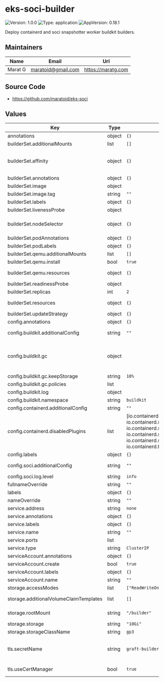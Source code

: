 # eks-soci-builder

![Version: 1.0.0](https://img.shields.io/badge/Version-1.0.0-informational?style=flat-square) ![Type: application](https://img.shields.io/badge/Type-application-informational?style=flat-square) ![AppVersion: 0.18.1](https://img.shields.io/badge/AppVersion-0.18.1-informational?style=flat-square)

Deploy containerd and soci snapshotter worker buildkit builders.

## Maintainers

| Name | Email | Url |
| ---- | ------ | --- |
| Marat G | <maratoid@gmail.com> | <https://maratg.com> |

## Source Code

* <https://github.com/maratoid/eks-soci>

## Values

| Key | Type | Default | Description |
|-----|------|---------|-------------|
| annotations | object | `{}` | annotations applied to all resources |
| builderSet.additionalMounts | list | `[]` | additional volume mounts for buildkit container |
| builderSet.affinity | object | `{}` | pod affinity see: https://kubernetes.io/docs/concepts/scheduling-eviction/assign-pod-node/#affinity-and-anti-affinity |
| builderSet.annotations | object | `{}` | annotations for statefulset and pod containers |
| builderSet.image | object | | container image information |
| builderSet.image.tag | string | `""` | if empty, tag will be set to .Chart.appVersion |
| builderSet.labels | object | `{}` | labels for statefulset and pod containers |
| builderSet.livenessProbe | object |  | pod liveness probe |
| builderSet.nodeSelector | object | `{}` | pod nodeselector see: https://kubernetes.io/docs/concepts/scheduling-eviction/assign-pod-node/#nodeselector |
| builderSet.podAnnotations | object | `{}` | annotations for pod containers |
| builderSet.podLabels | object | `{}` | labels for pod containers |
| builderSet.qemu.additionalMounts | list | `[]` | additional volume mounts for qemu container |
| builderSet.qemu.install | bool | `true` | enable cross-platform container building |
| builderSet.qemu.resources | object | `{}` | qemu container resources  requests:    memory: "128Mi"    cpu: "500m"  limits:    memory: "128Mi" |
| builderSet.readinessProbe | object |  | pod readiness probe |
| builderSet.replicas | int | `2` | number of statefulset replicas |
| builderSet.resources | object | `{}` | buildkit container resources  requests:    memory: "31G"    cpu: "2"  limits:    memory: "31G" |
| builderSet.updateStrategy | object | `{}` | statefulset update strategy |
| config.annotations | object | `{}` | annotations applied to config map |
| config.buildkit.additionalConfig | string | `""` | any additional TOML tables to prepend to buildkit config |
| config.buildkit.gc | object | | buildkit garbage collection settings see: https://docs.docker.com/build/cache/garbage-collection/  and https://docs.docker.com/build/buildkit/toml-configuration/ |
| config.buildkit.gc.keepStorage | string | `10%` | storage limit for default garbage collection profile |
| config.buildkit.gc.policies | list | | garbage collection policies |
| config.buildkit.log | object |  | buildkit log verbosity and format |
| config.buildkit.namespace | string | `buildkit` | buildkit containerd namespace  |
| config.containerd.additionalConfig | string | `""` |  |
| config.containerd.disabledPlugins | list | [io.containerd.grpc.v1.cri, io.containerd.snapshotter.v1.blockfile,<br> io.containerd.snapshotter.v1.btrfs, io.containerd.snapshotter.v1.devmapper, io.containerd.snapshotter.v1.zfs<br>io.containerd.tracing.processor.v1.otlp] | disabled plugins. io.containerd.grpc.v1.cri should be disabled for containerd worker as we are only using containerd for building, and leaving cri enabled seems to mess with garbage collection |
| config.labels | object | `{}` | labels applied to config map  |
| config.soci.additionalConfig | string | `""` | any additional TOML tables to prepend to SOCI config |
| config.soci.log.level | string | `info` | log level |
| fullnameOverride | string | `""` | chart resource name override |
| labels | object | `{}` | labels applied to all resources |
| nameOverride | string | `""` | 'app.kubernetes.io/name' selector name override |
| service.address | string | `none` | service IP |
| service.annotations | object | `{}` | service annotations |
| service.labels | object | `{}` | service labels |
| service.name | string | `""` | service name override |
| service.ports | list |  | service ports array |
| service.type | string | `ClusterIP` | service type |
| serviceAccount.annotations | object | `{}` | service account annotations |
| serviceAccount.create | bool | `true` | create service account |
| serviceAccount.labels | object | `{}` | service account labels |
| serviceAccount.name | string | `""` | service account name override |
| storage.accessModes | list | `["ReadWriteOnce"]` | storage access modes |
| storage.additionalVolumeClaimTemplates | list | `[]` | any additional volume claim templates for buildkit statefulset |
| storage.rootMount | string | `"/builder"` | mount location for shared buildkit/containerd/soci storage |
| storage.storage | string | `"10Gi"` | storage size |
| storage.storageClassName | string | `gp3` | storage class |
| tls.secretName | string | `graft-builder-tls` | if useCertManager=true, name of certmanager-created secret if useCertManager=false, name of pre-existing tls secret with ca.crt, tls.crt, tls.key keys |
| tls.useCertManager | bool | `true` | use CertManager to generate required certificates |



